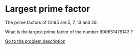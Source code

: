 Largest prime factor
====================

<p>The prime factors of 13195 are 5, 7, 13 and 29.</p>
<p>What is the largest prime factor of the number 600851475143 ?</p>
<!--
Note: This problem has been changed recently, please check that you are using the right number.
-->



[Go to the problem description](https://projecteuler.net/problem=3)
